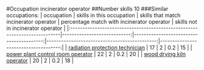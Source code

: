 #Occupation incinerator operator
##Number skills 10
###Similar occupations:
| occupation                                                                |   skills in this occupation |   skills that match incinerator operator |   percentage match with incinerator operator |   skills not in incinerator operator |
|:--------------------------------------------------------------------------|----------------------------:|-----------------------------------------:|---------------------------------------------:|-------------------------------------:|
| [radiation protection technician](radiation_protection_technician.md)     |                          17 |                                        2 |                                          0.2 |                                   15 |
| [power plant control room operator](power_plant_control_room_operator.md) |                          22 |                                        2 |                                          0.2 |                                   20 |
| [wood drying kiln operator](wood_drying_kiln_operator.md)                 |                          20 |                                        2 |                                          0.2 |                                   18 |
